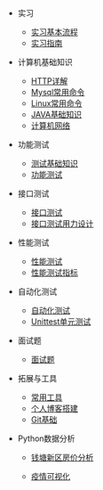 * 实习

  * [实习基本流程](/菜单/实习/实习基本流程 ) 
  * [实习指南](/菜单/实习/实习指南)

* 计算机基础知识
  * [HTTP详解](/菜单/计算机基础知识/HTTP协议详解)
  * [Mysql常用命令](/菜单/计算机基础知识/mysql常用命令)
  * [Linux常用命令](/菜单/计算机基础知识/Linux常用命令)
  * [JAVA基础知识](/菜单/计算机基础知识/JAVA基础知识)
  * [计算机网络](/菜单/计算机基础知识/计算机网络)

* 功能测试
  * [测试基础知识](/菜单/测试/测试基础知识/_sidebar)
  * [功能测试](/菜单/测试/功能测试/测试用例介绍)

* 接口测试
  * [接口测试](/菜单/测试/接口测试)
  * [接口测试用力设计](/菜单/测试/接口测试用例设计)

* 性能测试
  * [性能测试](/菜单/测试/性能测试/性能测试)
  * [性能测试指标](/菜单/测试/性能测试/性能测试指标)

* 自动化测试
  * [自动化测试](/菜单/测试/自动化测试/自动化测试)
  * [Unittest单元测试](/菜单/测试/自动化测试/Unittest单元测试)

* 面试题
  * [面试题](/菜单/面试题/guide.md)
  
* 拓展与工具
  * [常用工具](/菜单/拓展与工具/常用工具)
  * [个人博客搭建](/菜单/拓展与工具/个人博客搭建)
  * [Git基础](/菜单/拓展与工具/Git基础)


* Python数据分析

  * [钱塘新区房价分析](/菜单/Python数据分析/钱塘新区房价可视化)
  
  * [疫情可视化](/菜单/Python数据分析/Python疫情可视化)

